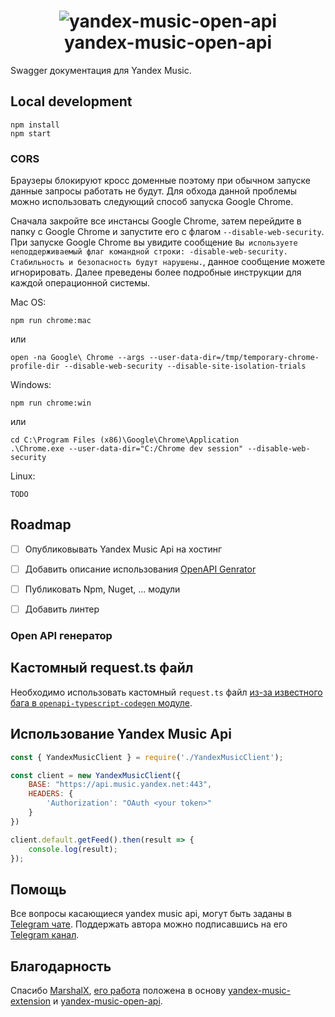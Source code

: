 <h1 align="center"><img alt="yandex-music-open-api" src="./assets/logo.svg" style="max-width:50rem"><br />yandex-music-open-api</h1>

Swagger документация для Yandex Music.

## Local development

```
npm install
npm start
```

### CORS
Браузеры блокируют кросс доменные поэтому при обычном запуске данные запросы работать не будут. Для обхода данной проблемы можно использовать следующий способ запуска Google Chrome. 

Сначала закройте все инстансы Google Chrome, затем перейдите в папку с Google Chrome и запустите его с флагом `--disable-web-security`. При запуске Google Chrome вы увидите сообщение `Вы используете неподдерживаемый флаг командной строки: -disable-web-security. Стабильность и безопасность будут нарушены.`, данное сообщение можете игнорировать. Далее преведены более подробные инструкции для каждой операционной системы.

Mac OS:

```
npm run chrome:mac
```

или

```
open -na Google\ Chrome --args --user-data-dir=/tmp/temporary-chrome-profile-dir --disable-web-security --disable-site-isolation-trials
```

Windows:

```
npm run chrome:win
```

или

```
cd C:\Program Files (x86)\Google\Chrome\Application
.\Chrome.exe --user-data-dir="C:/Chrome dev session" --disable-web-security
```

Linux:

```
TODO
```

## Roadmap

- [ ] Опубликовывать Yandex Music Api на хостинг
- [ ] Добавить описание использования [OpenAPI Genrator](https://openapi-generator.tech/)
- [ ] Публиковать Npm, Nuget, ... модули
- [ ] Добавить линтер 


### Open API генератор

## Кастомный request.ts файл 

Необходимо использовать кастомный `request.ts` файл [из-за известного бага в `openapi-typescript-codegen` модуле](https://github.com/ferdikoomen/openapi-typescript-codegen/issues/1000#issuecomment-1374436662).

## Использование Yandex Music Api

```js
const { YandexMusicClient } = require('./YandexMusicClient');

const client = new YandexMusicClient({
    BASE: "https://api.music.yandex.net:443",
    HEADERS: {
        'Authorization': "OAuth <your token>"
    }
})

client.default.getFeed().then(result => {
    console.log(result);
});

```

## Помощь

Все вопросы касающиеся yandex music api, могут быть заданы в [Telegram чате](https://t.me/yandex_music_api).
Поддержать автора можно подписавшись на его [Telegram канал](https://t.me/cherkashindev).

## Благодарность

Спасибо [MarshalX](https://github.com/MarshalX/), [его работа](https://github.com/MarshalX/yandex-music-api) положена в основу [yandex-music-extension](https://github.com/acherkashin/yandex-music-extension) и [yandex-music-open-api](https://github.com/acherkashin/yandex-music-open-api).
